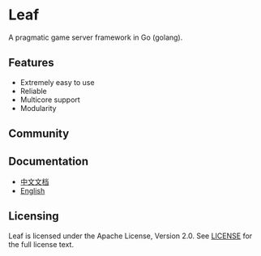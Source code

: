 Leaf
====
A pragmatic game server framework in Go (golang).

Features
---------

* Extremely easy to use
* Reliable
* Multicore support
* Modularity

Community
---------



Documentation
---------

* [中文文档](https://github.com/Wsy0508/leaf/blob/master/TUTORIAL_ZH.md)
* [English](https://github.com/Wsy0508/leaf/blob/master/TUTORIAL_EN.md)

Licensing
---------

Leaf is licensed under the Apache License, Version 2.0. See [LICENSE](https://github.com/Wsy0508/leaf/blob/master/LICENSE) for the full license text.
